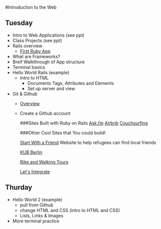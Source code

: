 #Introduction to the Web

## Tuesday
- Intro to Web Applications (see ppt)
- Class Projects (see ppt)
- Rails overview
  - [First Ruby App](https://www.youtube.com/watch?v=fP64Wvz13AM)
- What are Frameworks?
- Breif Walkthrough of App structure
- Terminal basics
- Hello World Rails (example)
  - Intro to HTML
 	- Documents Tags, Attributes and Elements
 	- Set up server and view
- Git & Github
  - [Overview](http://git-scm.com/book/en/v2/Getting-Started-Git-Basics)
  - Create a Github account


  	###Sites Built with Ruby on Rails
  	[Ask.fm](http://ask.fm/)
  	[Airbnb](airbnb.com)
  	[Couchsurfing](http://www.couchsurfing.com/)

	###Other Cool Sites that You could build!

	[Start With a Friend](http://www.start-with-a-friend.de/)
	Website to help refugees can find local friends

	[KUB Berlin](http://www.kub-berlin.org/index.php/en)

	[Bike and Walking Tours](http://www.daz.de/sixcms/detail.php?object_id=&area_id=34&id=16358829&template_id=46&lang=de)

	[Let's Integrate](https://letsintegrate.de/en)
	



## Thurday

- Hello World 2 (example)
  - pull from Github
  - change HTML and CSS (intro to HTML and CSS)
  - Lists, Links & Images
- More terminal practice


